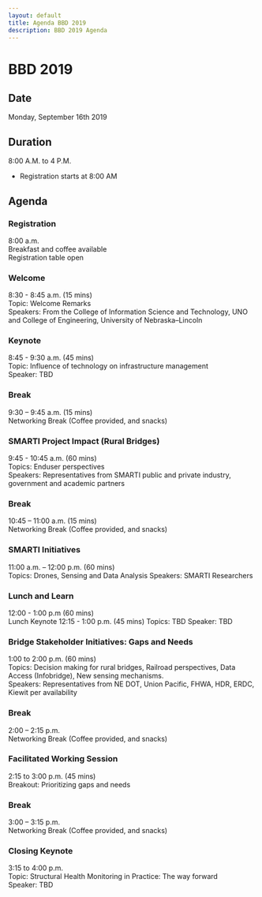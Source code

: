 ```yaml
---
layout: default
title: Agenda BBD 2019
description: BBD 2019 Agenda
---
```


# BBD 2019

## Date
Monday, September 16th 2019

## Duration  
8:00 A.M. to 4 P.M.  
- Registration starts at 8:00 AM

## Agenda

### Registration
8:00 a.m.  
Breakfast and coffee available      
Registration table open  

### Welcome
8:30 - 8:45 a.m. (15 mins)  
Topic: Welcome Remarks            
Speakers: From the College of Information Science and Technology, UNO and College of Engineering, University of Nebraska–Lincoln

### Keynote
8:45 - 9:30 a.m. (45 mins)  
Topic: Influence of technology on infrastructure management  
Speaker: TBD

### Break
9:30 – 9:45 a.m. (15 mins)        
Networking Break (Coffee provided, and snacks)

### SMARTI Project Impact (Rural Bridges)
9:45 - 10:45 a.m. (60 mins)  
Topics: Enduser perspectives  
Speakers: Representatives from SMARTI public and private industry, government and academic partners  

### Break
10:45 – 11:00 a.m. (15 mins)        
Networking Break (Coffee provided, and snacks)

### SMARTI Initiatives
11:00 a.m. – 12:00 p.m. (60 mins)  
Topics: Drones, Sensing and Data Analysis
Speakers: SMARTI Researchers  

### Lunch and Learn
12:00 - 1:00 p.m (60 mins)  
Lunch Keynote 12:15 - 1:00 p.m. (45 mins)
Topics: TBD
Speaker: TBD  

### Bridge Stakeholder Initiatives: Gaps and Needs
1:00 to 2:00 p.m. (60 mins)  
Topics: Decision making for rural bridges, Railroad perspectives, Data Access (Infobridge), New sensing mechanisms.  
Speakers: Representatives from NE DOT, Union Pacific, FHWA, HDR, ERDC, Kiewit per availability  

### Break
2:00 – 2:15 p.m.         
Networking Break (Coffee provided, and snacks)    

### Facilitated Working Session
2:15 to 3:00 p.m. (45 mins)  
Breakout: Prioritizing gaps and needs

### Break
3:00 – 3:15 p.m.         
Networking Break (Coffee provided, and snacks)    

### Closing Keynote
3:15 to 4:00 p.m.     
Topic: Structural Health Monitoring in Practice: The way forward  
Speaker: TBD
